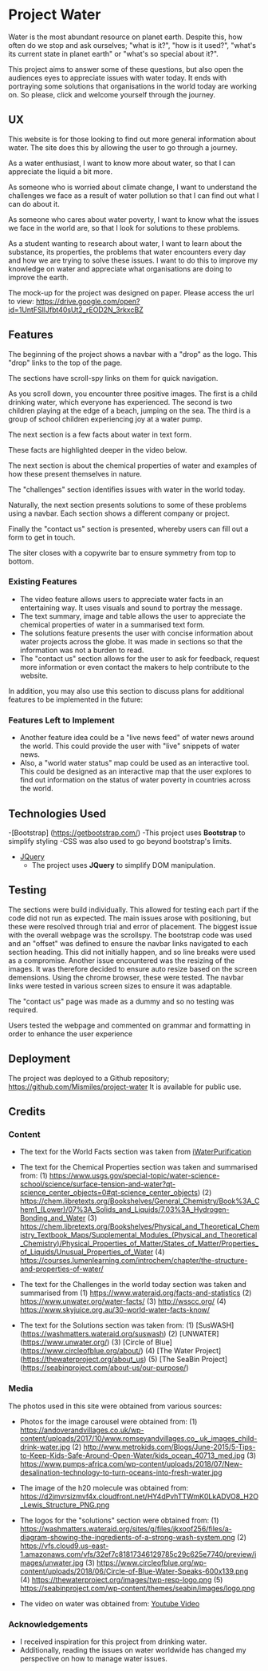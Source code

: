 # Project Water

Water is the most abundant resource on planet earth. Despite this, how often do we stop and ask ourselves; "what is it?", "how is it used?", "what's its current state in planet earth" or "what's so special about it?".

This project aims to answer some of these questions, but also open the audiences eyes to appreciate issues with water today. It ends with portraying some solutions that organisations in the world today are working on. So please, click and welcome yourself through the journey.


## UX
 
This website is for those looking to find out more general information about water. The site does this by allowing the user to go through a journey. 

As a water enthusiast, I want to know more about water, so that I can appreciate the liquid a bit more.

As someone who is worried about climate change, I want to understand the challenges we face as a result of water pollution so that I can find out what I can do about it.

As someone who cares about water poverty, I want to know what the issues we face in the world are, so that I look for solutions to these problems.

As a student wanting to research about water, I want to learn about the substance, its properties, the problems that water encounters every day and how we are trying to solve these issues. I want to do this to improve my knowledge on water and appreciate what organisations are doing to improve the earth.

The mock-up for the project was designed on paper. Please access the url to view: https://drive.google.com/open?id=1UntFSllJfbt40sUt2_rEOD2N_3rkxcBZ 

## Features
The beginning of the project shows a navbar with a "drop" as the logo. This "drop" links to the top of the page.

The sections have scroll-spy links on them for quick navigation.

As you scroll down, you encounter three positive images. The first is a child drinking water, which everyone has experienced. The second is two children playing at the edge of a beach, jumping on the sea. The third is a group of school children experiencing joy at a water pump.

The next section is a few facts about water in text form.

These facts are highlighted deeper in the video below.

The next section is about the chemical properties of water and examples of how these present themselves in nature.

The "challenges" section identifies issues with water in the world today.

Naturally, the next section presents solutions to some of these problems using a navbar. Each section shows a different company or project.

Finally the "contact us" section is presented, whereby users can fill out a form to get in touch.

The siter closes with a copywrite bar to ensure symmetry from top to bottom. 

 
### Existing Features
- The video feature allows users to appreciate water facts in an entertaining way. It uses visuals and sound to portray the message.
- The text summary, image and table allows the user to appreciate the chemical properties of water in a summarised text form.
- The solutions feature presents the user with concise information about water projects across the globe. It was made in sections so that the information was not a burden to read.
- The "contact us" section allows for the user to ask for feedback, request more information or even contact the makers to help contribute to the website.


In addition, you may also use this section to discuss plans for additional features to be implemented in the future:

### Features Left to Implement
- Another feature idea could be a "live news feed" of water news around the world. This could provide the user with "live" snippets of water news.
- Also, a "world water status" map could be used as an interactive tool. This could be designed as an interactive map that the user explores to find out information on the status of water poverty in countries across the world.

## Technologies Used

-[Bootstrap] (https://getbootstrap.com/)
    -This project uses **Bootstrap** to simplify styling
    -CSS was also used to go beyond bootstrap's limits.
    
- [JQuery](https://jquery.com)
    - The project uses **JQuery** to simplify DOM manipulation.

## Testing

The sections were build individually. This allowed for testing each part if the code did not run as expected. 
The main issues arose with positioning, but these were resolved through trial and error of placement. 
The biggest issue with the overall webpage was the scrollspy. The bootstrap code was used and an "offset" was defined to ensure the navbar links navigated to each section heading. This did not initially happen, and so line breaks were used as a compromise.
Another issue encountered was the resizing of the images. It was therefore decided to ensure auto resize based on the screen demensions. Using the chrome browser, these were tested.
The navbar links were tested in various screen sizes to ensure it was adaptable. 

The "contact us" page was made as a dummy and so no testing was required. 

Users tested the webpage and commented on grammar and formatting in order to enhance the user experience

## Deployment

The project was deployed to a Github repository; https://github.com/Mismiles/project-water 
It is available for public use.


## Credits

### Content
- The text for the World Facts section was taken from [iWaterPurification](https://iwaterpurification.com/water-facts/)

- The text for the Chemical Properties section was taken and summarised from:
(1) https://www.usgs.gov/special-topic/water-science-school/science/surface-tension-and-water?qt-science_center_objects=0#qt-science_center_objects)
(2) https://chem.libretexts.org/Bookshelves/General_Chemistry/Book%3A_Chem1_(Lower)/07%3A_Solids_and_Liquids/7.03%3A_Hydrogen-Bonding_and_Water
(3) https://chem.libretexts.org/Bookshelves/Physical_and_Theoretical_Chemistry_Textbook_Maps/Supplemental_Modules_(Physical_and_Theoretical_Chemistry)/Physical_Properties_of_Matter/States_of_Matter/Properties_of_Liquids/Unusual_Properties_of_Water
(4) https://courses.lumenlearning.com/introchem/chapter/the-structure-and-properties-of-water/

- The text for the Challenges in the world today section was taken and summarised from
(1) https://www.wateraid.org/facts-and-statistics
(2) https://www.unwater.org/water-facts/
(3) http://wsscc.org/
(4) https://www.skyjuice.org.au/30-world-water-facts-know/


- The text for the Solutions section was taken from:
(1) [SusWASH] (https://washmatters.wateraid.org/suswash)
(2) [UNWATER] (https://www.unwater.org/)
(3) [Circle of Blue] (https://www.circleofblue.org/about/)
(4) [The Water Project] (https://thewaterproject.org/about_us)
(5) [The SeaBin Project] (https://seabinproject.com/about-us/our-purpose/)

### Media
The photos used in this site were obtained from various sources:

- Photos for the image carousel were obtained from: 
(1) https://andoverandvillages.co.uk/wp-content/uploads/2017/10/www.romseyandvillages.co_.uk_images_child-drink-water.jpg
(2) http://www.metrokids.com/Blogs/June-2015/5-Tips-to-Keep-Kids-Safe-Around-Open-Water/kids_ocean_40713_med.jpg
(3) https://www.pumps-africa.com/wp-content/uploads/2018/07/New-desalination-technology-to-turn-oceans-into-fresh-water.jpg

- The image of the h20 molecule was obtained from: https://d2jmvrsizmvf4x.cloudfront.net/HY4dPvhTTWmK0LkADVO8_H2O_Lewis_Structure_PNG.png

- The logos for the "solutions" section were obtained from: 
(1) https://washmatters.wateraid.org/sites/g/files/jkxoof256/files/a-diagram-showing-the-ingredients-of-a-strong-wash-system.png
(2) https://vfs.cloud9.us-east-1.amazonaws.com/vfs/32ef7c81817346129785c29c625e7740/preview/images/unwater.jpg
(3) https://www.circleofblue.org/wp-content/uploads/2018/06/Circle-of-Blue-Water-Speaks-600x139.png
(4) https://thewaterproject.org/images/twp-resp-logo.png
(5) https://seabinproject.com/wp-content/themes/seabin/images/logo.png

- The video on water was obtained from: [Youtube Video](https://youtu.be/T4XWT_XM0g8)

### Acknowledgements

- I received inspiration for this project from drinking water.
- Additionally, reading the issues on water worldwide has changed my perspective on how to manage water issues.